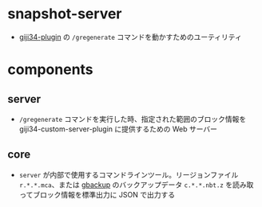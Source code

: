 # snapshot-server

- [giji34-plugin](https://github.com/giji34/plugins/tree/main/spigot) の `/gregenerate` コマンドを動かすためのユーティリティ

# components

## server

- `/gregenerate` コマンドを実行した時、指定された範囲のブロック情報を giji34-custom-server-plugin に提供するための Web サーバー

## core

- `server` が内部で使用するコマンドラインツール。リージョンファイル `r.*.*.mca`、または [gbackup](https://github.com/giji34/gbackup) のバックアップデータ `c.*.*.nbt.z` を読み取ってブロック情報を標準出力に JSON で出力する
